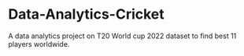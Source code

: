 # Data-Analytics-Cricket
A data analytics project on T20 World cup 2022 dataset to find best 11 players worldwide.
